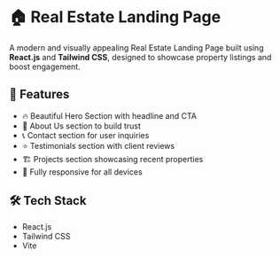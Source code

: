 # 🏠 Real Estate Landing Page

A modern and visually appealing Real Estate Landing Page built using **React.js** and **Tailwind CSS**, designed to showcase property listings and boost engagement.

## 🚀 Features

- 🔥 Beautiful Hero Section with headline and CTA
- 🧾 About Us section to build trust
- 📞 Contact section for user inquiries
- ⭐ Testimonials section with client reviews
- 🏗️ Projects section showcasing recent properties
- 📱 Fully responsive for all devices

## 🛠 Tech Stack

- React.js
- Tailwind CSS
- Vite

